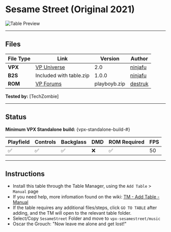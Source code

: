 # Sesame Street (Original 2021)

![Table Preview](../../images/vpx-sesamestreet.png)

---

## Files
| File Type | Link | Version | Author | 
|-----------|--------|----------|--------------|
| **VPX** | [VP Universe](https://vpuniverse.com/files/file/13938-sesame-street/) | 2.0 | [ninjafu](https://vpuniverse.com/profile/11138-ninjafu/) |
| **B2S** | Included with table.zip | 1.0.0 | [ninjafu](https://vpuniverse.com/profile/11138-ninjafu/) |
| **ROM** | [VP Forums](https://www.vpforums.org/index.php?app=downloads&showfile=701) | playboyb.zip | [destruk](https://www.vpforums.org/index.php?showuser=5) |

**Tested by:** [TechZombie]

---

## Status 
**Minimum VPX Standalone build:** {vpx-standalone-build-#}

| Playfield | Controls | Backglass | DMD | ROM Required | FPS | 
|-----------|----------|-----------|-----|--------------|-----|
| :white_check_mark: | :white_check_mark: | :white_check_mark: | :x: | :white_check_mark: | 50 |

---

## Instructions

- Install this table through the Table Manager, using the `Add Table` > `Manual` page
- If you need help, more infomation found on the wiki: [TM - Add Table - Manual](https://github.com/LegendsUnchained/vpx-standalone-alp4k/wiki/%5B04%5D-%F0%9F%A7%A1-TM-%E2%80%90-Other-Features#add-table---manual)
- If the table requires any additional files/steps, click `GO TO TABLE` after adding, and the TM will open to the relevant table folder.
- Select/Copy `SesameStreet` Folder and move to `vpx-sesamestreet/music`
- Oscar the Grouch: "Now leave me alone and get lost!"

